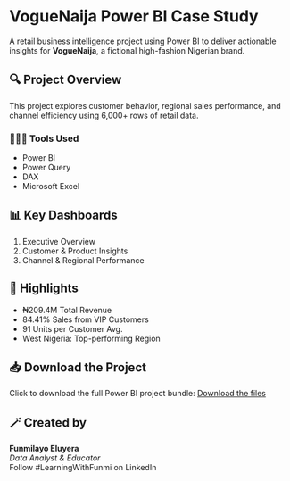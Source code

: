 # VogueNaija Power BI Case Study

A retail business intelligence project using Power BI to deliver actionable insights for **VogueNaija**, a fictional high-fashion Nigerian brand.

## 🔍 Project Overview

This project explores customer behavior, regional sales performance, and channel efficiency using 6,000+ rows of retail data.

### 👩🏽‍💻 Tools Used
- Power BI
- Power Query
- DAX
- Microsoft Excel

## 📊 Key Dashboards
1. Executive Overview
2. Customer & Product Insights
3. Channel & Regional Performance

## 📌 Highlights
- ₦209.4M Total Revenue
- 84.41% Sales from VIP Customers
- 91 Units per Customer Avg.
- West Nigeria: Top-performing Region

## 📥 Download the Project

Click to download the full Power BI project bundle:
[Download the files](./VogueNaija_PowerBI.zip)


## 🪄 Created by
**Funmilayo Eluyera**  
*Data Analyst & Educator*  
Follow #LearningWithFunmi on LinkedIn

